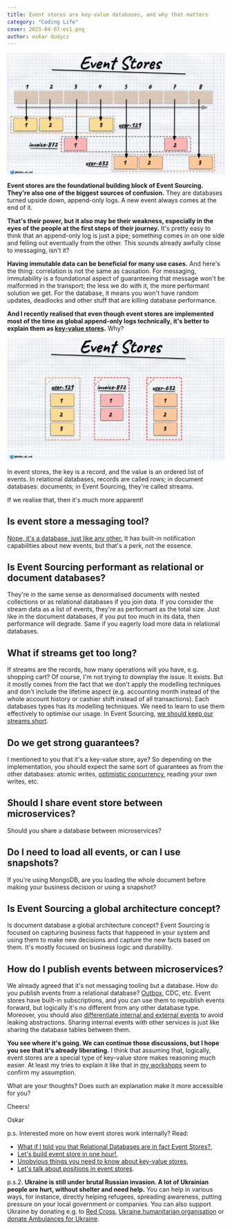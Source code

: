 ```yaml
---
title: Event stores are key-value databases, and why that matters
category: "Coding Life"
cover: 2023-04-07-es1.png
author: oskar dudycz
---
```


![cover](2023-04-07-es1.png)

**Event stores are the foundational building block of Event Sourcing. They're also one of the biggest sources of confusion.** They are databases turned upside down, append-only logs. A new event always comes at the end of it.

**That's their power, but it also may be their weakness, especially in the eyes of the people at the first steps of their journey.** It's pretty easy to think that an append-only log is just a pipe; something comes in on one side and felling out eventually from the other. This sounds already awfully close to messaging, isn't it?

**Having immutable data can be beneficial for many use cases.** And here's the thing: correlation is not the same as causation. For messaging, immutability is a foundational aspect of guaranteeing that message won't be malformed in the transport; the less we do with it, the more performant solution we get. For the database, it means you won't have random updates, deadlocks and other stuff that are killing database performance.

**And I recently realised that even though event stores are implemented most of the time as global append-only logs technically, it's better to explain them as [key-value stores](/pl/key-value-stores/).** Why?

![cover](2023-04-07-es2.png)

In event stores, the key is a record, and the value is an ordered list of events. In relational databases, records are called rows; in document databases: documents; in Event Sourcing, they're called streams.

If we realise that, then it's much more apparent!

## **Is event store a messaging tool?**

[Nope, it's a database, just like any other.](/pl/event_streaming_is_not_event_sourcing/) It has built-in notification capabilities about new events, but that's a perk, not the essence.

## **Is Event Sourcing performant as relational or document databases?**

They're in the same sense as denormalised documents with nested collections or as relational databases if you join data. If you consider the stream data as a list of events, they're as performant as the total size. Just like in the document databases, if you put too much in its data, then performance will degrade. Same if you eagerly load more data in relational databases.

## **What if streams get too long?**

If streams are the records, how many operations will you have, e.g. shopping cart? Of course, I'm not trying to downplay the issue. It exists. But it mostly comes from the fact that we don't apply the modelling techniques and don't include the lifetime aspect (e.g. accounting month instead of the whole account history or cashier shift instead of all transactions). Each databases types has its modelling techniques. We need to learn to use them effectively to optimise our usage. In Event Sourcing, [we should keep our streams short](https://www.youtube.com/watch?v=gG6DGmYKk4I).

## **Do we get strong guarantees?**

I mentioned to you that it's a key-value store, aye? So depending on the implementation, you should expect the same sort of guarantees as from the other databases: atomic writes, [optimistic concurrency](/pl/optimistic_concurrency_for_pessimistic_times/), reading your own writes, etc.

## **Should I share event store between microservices?**

Should you share a database between microservices?

## **Do I need to load all events, or can I use snapshots?**

If you're using MongoDB, are you loading the whole document before making your business decision or using a snapshot?

## **Is Event Sourcing a global architecture concept?**

Is document database a global architecture concept? Event Sourcing is focused on capturing business facts that happened in your system and using them to make new decisions and capture the new facts based on them. It's mostly focused on business logic and durability.

## **How do I publish events between microservices?**

We already agreed that it's not messaging tooling but a database. How do you publish events from a relational database? [Outbox](/pl/outbox_inbox_patterns_and_delivery_guarantees_explained/), CDC, etc. Event stores have built-in subscriptions, and you can use them to republish events forward, but logically it's no different from any other database type. Moreover, you should also [differentiate internal and external events](/pl/events_should_be_as_small_as_possible/) to avoid leaking abstractions. Sharing internal events with other services is just like sharing the database tables between them.

**You see where it's going. We can continue those discussions, but I hope you see that it's already liberating.** I think that assuming that, logically, event stores are a special type of key-value store makes reasoning much easier.  At least my tries to explain it like that in [my workshops](/pl/training/) seem to confirm my assumption.

What are your thoughts? Does such an explanation make it more accessible for you?

Cheers!

Oskar

p.s. Interested more on how event stores work internally? Read:
- [What if I told you that Relational Databases are in fact Event Stores?](/pl/relational_databases_are_event_stores/),
- [Let's build event store in one hour!](/pl/lets_build_event_store_in_one_hour/),
- [Unobvious things you need to know about key-value stores](/pl/key-value-stores/),
- [Let's talk about positions in event stores](/pl/lets_talk_about_positions_in_event_stores/).

p.s.2. **Ukraine is still under brutal Russian invasion. A lot of Ukrainian people are hurt, without shelter and need help.** You can help in various ways, for instance, directly helping refugees, spreading awareness, putting pressure on your local government or companies. You can also support Ukraine by donating e.g. to [Red Cross](https://www.icrc.org/en/donate/ukraine), [Ukraine humanitarian organisation](https://savelife.in.ua/en/donate/) or [donate Ambulances for Ukraine](https://www.gofundme.com/f/help-to-save-the-lives-of-civilians-in-a-war-zone).
